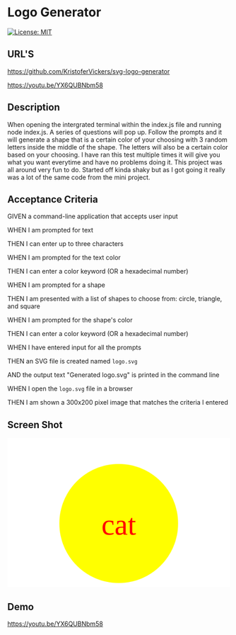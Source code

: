 # Logo Generator

[![License: MIT](https://img.shields.io/badge/License-MIT-yellow.svg)](https://opensource.org/licenses/MIT)

## URL'S

https://github.com/KristoferVickers/svg-logo-generator

https://youtu.be/YX6QUBNbm58 

## Description

When opening the intergrated terminal within the index.js file and running node index.js. A series of questions will pop up. Follow the prompts and it will generate a shape that is a certain color of your choosing with 3 random letters inside the middle of the shape. The letters will also be a certain color based on your choosing. I have ran this test multiple times it will give you what you want everytime and have no problems doing it. This project was all around very fun to do. Started off kinda shaky but as I got going it really was a lot of the same code from the mini project. 


## Acceptance Criteria

GIVEN a command-line application that accepts user input

WHEN I am prompted for text

THEN I can enter up to three characters

WHEN I am prompted for the text color

THEN I can enter a color keyword (OR a hexadecimal number)

WHEN I am prompted for a shape

THEN I am presented with a list of shapes to choose from: circle, triangle, and square

WHEN I am prompted for the shape's color

THEN I can enter a color keyword (OR a hexadecimal number)

WHEN I have entered input for all the prompts

THEN an SVG file is created named `logo.svg`

AND the output text "Generated logo.svg" is printed in the command line

WHEN I open the `logo.svg` file in a browser

THEN I am shown a 300x200 pixel image that matches the criteria I entered


## Screen Shot

<img src="Assets\logo.svg"> 

## Demo

https://youtu.be/YX6QUBNbm58 
